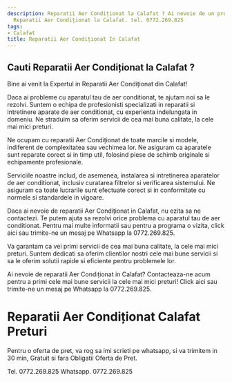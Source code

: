 ```yaml
---
description: Reparatii Aer Condiționat la Calafat ? Ai nevoie de un profesionist in
  Reparatii Aer Condiționat la Calafat. tel. 0772.269.825
tags:
- Calafat
title: Reparatii Aer Condiționat In Calafat
---
```



## Cauti Reparatii Aer Condiționat la Calafat ?

Bine ai venit la Expertul in Reparatii Aer Condiționat din Calafat!

Daca ai probleme cu aparatul tau de aer conditionat, te ajutam noi sa le rezolvi. Suntem o echipa de profesionisti specializati in reparatii si intretinere aparate de aer conditionat, cu experienta indelungata in domeniu. Ne straduim sa oferim servicii de cea mai buna calitate, la cele mai mici preturi.

Ne ocupam cu reparatii Aer Condiționat de toate marcile si modele, indiferent de complexitatea sau vechimea lor. Ne asiguram ca aparatele sunt reparate corect si in timp util, folosind piese de schimb originale si echipamente profesionale.

Serviciile noastre includ, de asemenea, instalarea si intretinerea aparatelor de aer conditionat, inclusiv curatarea filtrelor si verificarea sistemului. Ne asiguram ca toate lucrarile sunt efectuate corect si in conformitate cu normele si standardele in vigoare.

Daca ai nevoie de reparatii Aer Condiționat in Calafat, nu ezita sa ne contactezi. Te putem ajuta sa rezolvi orice problema cu aparatul tau de aer conditionat. Pentru mai multe informatii sau pentru a programa o vizita, click aici sau trimite-ne un mesaj pe Whatsapp la 0772.269.825. 

Va garantam ca vei primi servicii de cea mai buna calitate, la cele mai mici preturi. Suntem dedicati sa oferim clientilor nostri cele mai bune servicii si sa le oferim solutii rapide si eficiente pentru problemele lor.

Ai nevoie de reparatii Aer Condiționat in Calafat? Contacteaza-ne acum pentru a primi cele mai bune servicii la cele mai mici preturi! Click aici sau trimite-ne un mesaj pe Whatsapp la 0772.269.825.

# Reparatii Aer Condiționat Calafat Preturi
Pentru o oferta de pret, va rog sa imi scrieti pe whatsapp, si va trimitem in 30 min, Gratuit si fara Obligatii Oferta de Pret.

Tel. 0772.269.825
Whatsapp. 0772.269.825